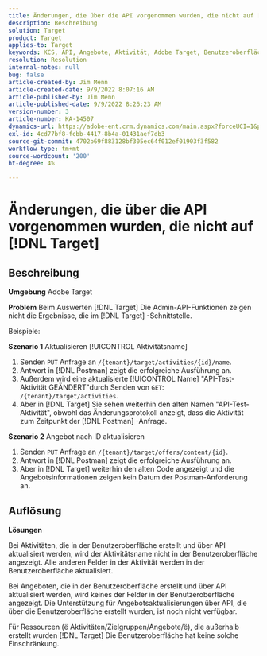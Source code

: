 ```yaml
---
title: Änderungen, die über die API vorgenommen wurden, die nicht auf [!DNL Target]
description: Beschreibung
solution: Target
product: Target
applies-to: Target
keywords: KCS, API, Angebote, Aktivität, Adobe Target, Benutzeroberfläche, Änderungen
resolution: Resolution
internal-notes: null
bug: false
article-created-by: Jim Menn
article-created-date: 9/9/2022 8:07:16 AM
article-published-by: Jim Menn
article-published-date: 9/9/2022 8:26:23 AM
version-number: 3
article-number: KA-14507
dynamics-url: https://adobe-ent.crm.dynamics.com/main.aspx?forceUCI=1&pagetype=entityrecord&etn=knowledgearticle&id=ccc21268-1630-ed11-9db1-0022480866ad
exl-id: 4cd77bf8-fcbb-4417-8b4a-01431aef7db3
source-git-commit: 4702b69f883128bf305ec64f012ef01903f3f582
workflow-type: tm+mt
source-wordcount: '200'
ht-degree: 4%

---
```


# Änderungen, die über die API vorgenommen wurden, die nicht auf [!DNL Target]

## Beschreibung


<b>Umgebung</b>
Adobe Target

<b>Problem</b>
Beim Auswerten [!DNL Target] Die Admin-API-Funktionen zeigen nicht die Ergebnisse, die im [!DNL Target] -Schnittstelle.

Beispiele:

<b>Szenario 1</b>
Aktualisieren [!UICONTROL Aktivitätsname]

1. Senden `PUT` Anfrage an `/{tenant}/target/activities/{id}/name`.
2. Antwort in [!DNL Postman] zeigt die erfolgreiche Ausführung an.
3. Außerdem wird eine aktualisierte [!UICONTROL Name] &quot;API-Test-Aktivität GEÄNDERT&quot;durch Senden von `GET`: `/{tenant}/target/activities`.
4. Aber in [!DNL Target] Sie sehen weiterhin den alten Namen &quot;API-Test-Aktivität&quot;, obwohl das Änderungsprotokoll anzeigt, dass die Aktivität zum Zeitpunkt der [!DNL Postman] -Anfrage.


<b>Szenario 2</b>
Angebot nach ID aktualisieren

1. Senden `PUT` Anfrage an `/{tenant}/target/offers/content/{id}`.
2. Antwort in [!DNL Postman] zeigt die erfolgreiche Ausführung an.
3. Aber in [!DNL Target] weiterhin den alten Code angezeigt und die Angebotsinformationen zeigen kein Datum der Postman-Anforderung an.







## Auflösung


<b>Lösungen</b>

Bei Aktivitäten, die in der Benutzeroberfläche erstellt und über API aktualisiert werden, wird der Aktivitätsname nicht in der Benutzeroberfläche angezeigt. Alle anderen Felder in der Aktivität werden in der Benutzeroberfläche aktualisiert.

Bei Angeboten, die in der Benutzeroberfläche erstellt und über API aktualisiert werden, wird keines der Felder in der Benutzeroberfläche angezeigt. Die Unterstützung für Angebotsaktualisierungen über API, die über die Benutzeroberfläche erstellt wurden, ist noch nicht verfügbar.

Für Ressourcen (ё Aktivitäten/Zielgruppen/Angebote/ё), die außerhalb erstellt wurden [!DNL Target] Die Benutzeroberfläche hat keine solche Einschränkung.
